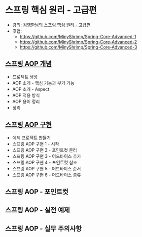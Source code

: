 # 스프링 핵심 원리 - 고급편

* 강의:
  [김영한님의 스프링 핵심 원리 - 고급편](https://www.inflearn.com/course/%EC%8A%A4%ED%94%84%EB%A7%81-%ED%95%B5%EC%8B%AC-%EC%9B%90%EB%A6%AC-%EA%B3%A0%EA%B8%89%ED%8E%B8/dashboard)
* 깃헙:
    * https://github.com/MinyShrimp/Spring-Core-Advanced-1
    * https://github.com/MinyShrimp/Spring-Core-Advanced-2
    * https://github.com/MinyShrimp/Spring-Core-Advanced-3

## [스프링 AOP 개념](강의/9강)

* 프로젝트 생성
* AOP 소개 - 핵심 기능과 부가 기능
* AOP 소개 - Aspect
* AOP 적용 방식
* AOP 용어 정리
* 정리

## [스프링 AOP 구현](강의/10강)

* 예제 프로젝트 만들기
* 스프링 AOP 구현 1 - 시작
* 스프링 AOP 구현 2 - 포인트컷 분리
* 스프링 AOP 구현 3 - 어드바이스 추가
* 스프링 AOP 구현 4 - 포인트컷 참조
* 스프링 AOP 구현 5 - 어드바이스 순서
* 스프링 AOP 구현 6 - 어드바이스 종류

## 스프링 AOP - 포인트컷

## 스프링 AOP - 실전 예제

## 스프링 AOP - 실무 주의사항